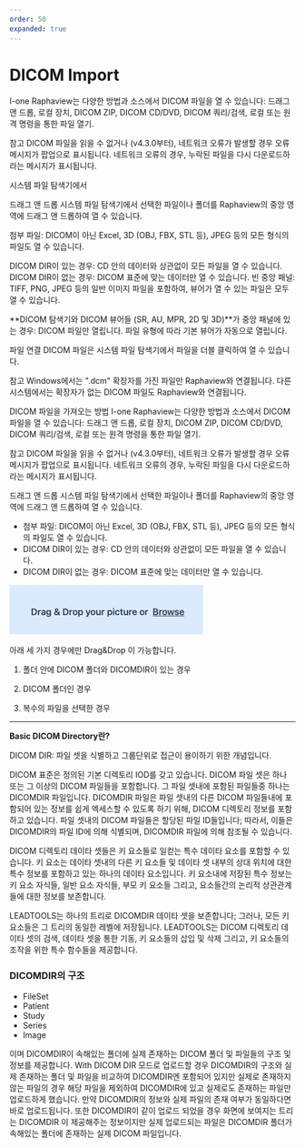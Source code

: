 ```yaml
---
order: 50
expanded: true
---
```



# DICOM Import

I-one Raphaview는 다양한 방법과 소스에서 DICOM 파일을 열 수 있습니다: 드래그 앤 드롭, 로컬 장치, DICOM ZIP, DICOM CD/DVD, DICOM 쿼리/검색, 로컬 또는 원격 명령을 통한 파일 열기.

참고
DICOM 파일을 읽을 수 없거나 (v4.3.0부터), 네트워크 오류가 발생할 경우 오류 메시지가 팝업으로 표시됩니다. 네트워크 오류의 경우, 누락된 파일을 다시 다운로드하라는 메시지가 표시됩니다.

시스템 파일 탐색기에서

드래그 앤 드롭
시스템 파일 탐색기에서 선택한 파일이나 폴더를 Raphaview의 중앙 영역에 드래그 앤 드롭하여 열 수 있습니다.

첨부 파일: DICOM이 아닌 Excel, 3D (OBJ, FBX, STL 등), JPEG 등의 모든 형식의 파일도 열 수 있습니다.

DICOM DIR이 있는 경우: CD 안의 데이터와 상관없이 모든 파일을 열 수 있습니다.
DICOM DIR이 없는 경우: DICOM 표준에 맞는 데이터만 열 수 있습니다.
빈 중앙 패널: TIFF, PNG, JPEG 등의 일반 이미지 파일을 포함하여, 뷰어가 열 수 있는 파일은 모두 열 수 있습니다.

**DICOM 탐색기와 DICOM 뷰어들 (SR, AU, MPR, 2D 및 3D)**가 중앙 패널에 있는 경우: DICOM 파일만 열립니다. 파일 유형에 따라 기본 뷰어가 자동으로 열립니다.

파일 연결
DICOM 파일은 시스템 파일 탐색기에서 파일을 더블 클릭하여 열 수 있습니다.

참고
Windows에서는 ".dcm" 확장자를 가진 파일만 Raphaview와 연결됩니다. 다른 시스템에서는 확장자가 없는 DICOM 파일도 Raphaview와 연결됩니다.

DICOM 파일을 가져오는 방법
I-one Raphaview는 다양한 방법과 소스에서 DICOM 파일을 열 수 있습니다: 드래그 앤 드롭, 로컬 장치, DICOM ZIP, DICOM CD/DVD, DICOM 쿼리/검색, 로컬 또는 원격 명령을 통한 파일 열기.

참고
DICOM 파일을 읽을 수 없거나 (v4.3.0부터), 네트워크 오류가 발생할 경우 오류 메시지가 팝업으로 표시됩니다. 네트워크 오류의 경우, 누락된 파일을 다시 다운로드하라는 메시지가 표시됩니다.


드래그 앤 드롭
시스템 파일 탐색기에서 선택한 파일이나 폴더를 Raphaview의 중앙 영역에 드래그 앤 드롭하여 열 수 있습니다.

- 첨부 파일: DICOM이 아닌 Excel, 3D (OBJ, FBX, STL 등), JPEG 등의 모든 형식의 파일도 열 수 있습니다.
- DICOM DIR이 있는 경우: CD 안의 데이터와 상관없이 모든 파일을 열 수 있습니다.
- DICOM DIR이 없는 경우: DICOM 표준에 맞는 데이터만 열 수 있습니다.

![](dragdrop.png)

아래 세 가지 경우에만 Drag&Drop 이 가능합니다.

1. 폴더 안에 DICOM 폴더와 DICOMDIR이 있는 경우 

2. DICOM 폴더인 경우

3. 복수의 파일을 선택한 경우


------

**Basic DICOM Directory란?**


DICOM DIR: 파일 셋을 식별하고 그룹단위로 접근이 용이하기 위한 개념입니다.

DICOM 표준은 정의된 기본 디렉토리 IOD를 갖고 있습니다. DICOM 파일 셋은 하나 또는 그 이상의 DICOM 파일들을 포함합니다. 그 파일 셋내에 포함된 파일들중 하나는 DICOMDIR 파일입니다. DICOMDIR 파일은 파일 셋내의 다른 DICOM 파일들내에 포함되어 있는 정보를 쉽게 엑세스할 수 있도록 하기 위해, DICOM 디렉토리 정보를 포함하고 있습니다. 파일 셋내의 DICOM 파일들은 할당된 파일 ID들입니다; 따라서, 이들은 DICOMDIR의 파일 ID에 의해 식별되며, DICOMDIR 파일에 의해 참조될 수 있습니다.

DICOM 디렉토리 데이타 셋들은 키 요소들로 일컫는 특수 데이타 요소를 포함할 수 있습니다. 키 요소는 데이타 셋내의 다른 키 요소들 및 데이타 셋 내부의 상대 위치에 대한 특수 정보를 포함하고 있는 하나의 데이타 요소입니다. 키 요소내에 저장된 특수 정보는 키 요소 자식들, 일반 요소 자식들, 부모 키 요소들 그리고, 요소들간의 논리적 상관관계들에 대한 정보를 보존합니다.

LEADTOOLS는 하나의 트리로 DICOMDIR 데이타 셋을 보존합니다; 그러나, 모든 키 요소들은 그 트리의 동일한 레벨에 저장됩니다. LEADTOOLS는 DICOM 디렉토리 데이타 셋의 검색, 데이타 셋을 통한 기동, 키 요소들의 삽입 및 삭제 그리고, 키 요소들의 조작을 위한 특수 함수들을 제공합니다.


### DICOMDIR의 구조

- FileSet
- Patient
- Study
- Series
- Image

이며 DICOMDIR이 속해있는 폴더에 실제 존재하는 DICOM 폴더 및 파일들의 구조 및 정보를 제공합니다. With DICOM DIR 모드로 업로드할 경우 DICOMDIR의 구조와 실제 존재하는 폴더 및 파일을 비교하여 DICOMDIR엔 포함되어 있지만 실제로 존재하지 않는 파일의 경우 해당 파일을 제외하여 DICOMDIR에 있고 실제로도 존재하는 파일만 업로드하게 했습니다. 만약 DICOMDIR의 정보와 실제 파일의 존재 여부가 동일하다면 바로 업로드됩니다. 또한 DICOMDIR이 같이 업로드 되었을 경우 화면에 보여지는 트리는 DICOMDIR 이 제공해주는 정보이지만 실제 업로드되는 파일은 DICOMDIR 폴더가 속해있는 폴더에 존재하는 실제 DICOM 파일입니다.



